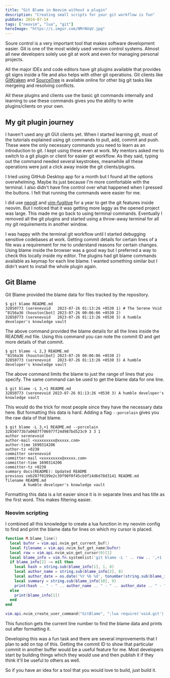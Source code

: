 ```yaml
---
title: "Git Blame in Neovim without a plugin"
description: "Creating small scripts for your git workflow is fun"
pubDate: 2024-07-14
tags: ["neovim", "lua", "git"]
heroImage: "https://i.imgur.com/NMrNXqV.jpg"
---
```


Soure control is a very important tool that makes software development easier.
Git is one of the most widely used version control systems. Almost all new
developers solely use git at work and even for managing personal projects.

All the major IDEs and code editors have git plugins available that provides git
signs inside a file and also helps with other git operations. Git clients like
[GitKraken](https://www.gitkraken.com/) and [SourceTree](https://www.sourcetreeapp.com/)
is available online for other big git tasks like mergeing and resolving conflicts.

All these plugins and clients use the basic git commands internally and learning
to use these commands gives you the ability to write plugins/clients on your own.

## My git plugin journey
I haven't used any git GUI clients yet. When I started learning git, most of the
tutorials explained using git commands to pull, add, commit and push. These were
the only necessary commands you need to learn as an introduction to git. I kept
using these even at work. My mentors asked me to switch to a git plugin or client
for easier git workflow. As they said, typing out the command needed several keystrokes,
meanwhile all these operations were just a click away inside the git clients/plugins.

I tried using GitHub Desktop app for a month but I found all the options overwhelming.
Maybe its just because I'm more comfortable with the terminal. I also didn't have
fine control over what happened when I pressed the buttons. I felt that running the commands
were easier for me.

I did use [neogit](https://github.com/NeogitOrg/neogit) and [vim-fugitive](https://github.com/tpope/vim-fugitive)
for a year to get the git features inside neovim.
But I noticed that it was getting more laggy as the opened project was large. This
made me go back to using terminal commands. Eventually I removed all the git plugins and 
started using a throw-away terminal for all my git requirements in another window.

I was happy with the terminal git workflow until I started debugging sensitive codebases
at work. Getting commit details for certain lines of a file was a requirement for me
to understand reasons for certain changes. Using blame inside the browser was a good way
but I preferred a way to check this locally inside my editor. The plugins had git blame
commands available as keymap for each line blame. I wanted something similar but I didn't
want to install the whole plugin again. 

## Git Blame
Git Blame provided the blame data for files tracked by the repository.
```
$ git blame README.md
32850773 (serenevoid   2023-07-26 01:13:26 +0530 1) # The Serene Void
^8156a36 (houston[bot] 2023-07-26 00:06:06 +0530 2) 
32850773 (serenevoid   2023-07-26 01:13:26 +0530 3) A humble developer's knowledge vault
```
The above command provided the blame details for all the lines inside the README.md file.
Using this command you can note the commit ID and get more details of that commit.

```
$ git blame -L 2,3 README.md
^8156a36 (houston[bot] 2023-07-26 00:06:06 +0530 2) 
32850773 (serenevoid   2023-07-26 01:13:26 +0530 3) A humble developer's knowledge vault
```
The above command limits the blame to just the range of lines that you specify. The same
command can be used to get the blame data for one line.

```
$ git blame -L 3,+1 README.md
32850773 (serenevoid 2023-07-26 01:13:26 +0530 3) A humble developer's knowledge vault
```
This would do the trick for most people since they have the necessary data here. But
formatting this data is hard. Adding a flag `--porcelain` gives you the raw data of that blame.
```
$ git blame -L 3,+1 README.md --porcelain
32850773b7a0687f706977f24d987bd523c9 3 3 1
author serenevoid
author-mail <xxxxxxxxx@xxxxx.com>
author-time 1690314206
author-tz +0230
committer serenevoid
committer-mail <xxxxxxxxx@xxxxx.com>
committer-time 1690314206
committer-tz +0230
summary docs(README): Updated README
previous ceb207f0199e2c39f90f0f45cb9f14d6d78d3141 README.md
filename README.md
        A humble developer's knowledge vault
```
Formatting this data is a lot easier since it is in separate lines and has title
as the first word. This makes filtering easier.

### Neovim scripting

I combined all this knowledge to create a lua function in my neovim config to find
and print the blame data for lines on which my cursor is placed.
```lua
function M.blame_line()
  local bufnr = vim.api.nvim_get_current_buf()
  local filename = vim.api.nvim_buf_get_name(bufnr)
  local row = vim.api.nvim_win_get_cursor(0)[1]
  local blame_info = vim.fn.systemlist('git blame -L ' .. row .. ',+1 ' .. filename .. ' --porcelain')
  if blame_info[2] ~= nil then
    local hash = string.sub(blame_info[1], 1, 8)
    local author_name = string.sub(blame_info[2], 8)
    local author_date = os.date('%Y %b %d', tonumber(string.sub(blame_info[4], 12)))
    local summary = string.sub(blame_info[10], 9)
    print(hash .. " - " .. author_name .. " - " .. author_date .. " - " ..  summary)
  else
    print(blame_info[1])
  end
end

vim.api.nvim_create_user_command("GitBlame", ":lua require('void.git').blame_line()", {})
```
This function gets the current line number to find the blame data and prints out after
formatting it.

Developing this was a fun task and there are several improvements that I plan to add
on top of this. Getting the commit ID to show that particular commit in another buffer
would be a useful feature for me. Most developers start by building things which they
would use and then publish it if they think it'll be useful to others as well. 

So if you have an idea for a tool that you would love to build, just build it.
